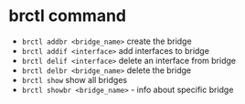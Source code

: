 # brctl command

- `brctl addbr <bridge_name>` create the bridge
- `brctl addif <interface>` add interfaces to bridge
- `brctl delif <interface>` delete an interface from bridge
- `brctl delbr <bridge_name>` delete the bridge
- `brctl show` show all bridges
- `brctl showbr <bridge_name>` - info about specific bridge
